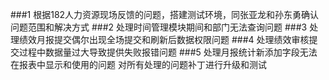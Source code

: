 ###1
根据182人力资源现场反馈的问题，搭建测试环境，同张亚龙和孙东勇确认问题范围和解决方式
###2
处理时间管理模块期间和部门无法查询问题
###3
处理绩效月报提交偶尔出现全场提交和刷新后数据权限问题
###4
处理绩效审核提交过程中数据量过大导致提供失败报错问题
###5
处理月报统计新添加字段无法在报表中显示和使用的问题
对所有处理的问题补丁进行升级和测试